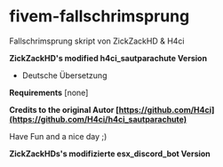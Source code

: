 # fivem-fallschrimsprung

Fallschrimsprung skript von ZickZackHD & H4ci

**ZickZackHD's modified h4ci_sautparachute Version**

+ Deutsche Übersetzung

**Requirements**
[none]

**Credits to the original Autor  [https://github.com/H4ci](https://github.com/H4ci/h4ci_sautparachute)**


Have Fun and a nice day ;)

**ZickZackHDs's modifizierte esx_discord_bot Version**

